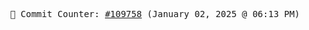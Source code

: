 <p align="center">
    <samp>
        📮 Commit Counter: <a href="https://github.com/Javascript-void0/Javascript-void0/commits/main">#109758</a> (January 02, 2025 @ 06:13 PM)
    </samp>
</p>